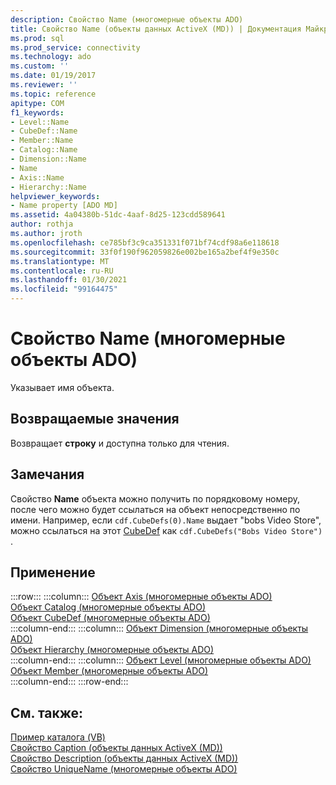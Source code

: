 ```yaml
---
description: Свойство Name (многомерные объекты ADO)
title: Свойство Name (объекты данных ActiveX (MD)) | Документация Майкрософт
ms.prod: sql
ms.prod_service: connectivity
ms.technology: ado
ms.custom: ''
ms.date: 01/19/2017
ms.reviewer: ''
ms.topic: reference
apitype: COM
f1_keywords:
- Level::Name
- CubeDef::Name
- Member::Name
- Catalog::Name
- Dimension::Name
- Name
- Axis::Name
- Hierarchy::Name
helpviewer_keywords:
- Name property [ADO MD]
ms.assetid: 4a04380b-51dc-4aaf-8d25-123cdd589641
author: rothja
ms.author: jroth
ms.openlocfilehash: ce785bf3c9ca351331f071bf74cdf98a6e118618
ms.sourcegitcommit: 33f0f190f962059826e002be165a2bef4f9e350c
ms.translationtype: MT
ms.contentlocale: ru-RU
ms.lasthandoff: 01/30/2021
ms.locfileid: "99164475"
---
```

# <a name="name-property-ado-md"></a>Свойство Name (многомерные объекты ADO)
Указывает имя объекта.  
  
## <a name="return-values"></a>Возвращаемые значения  
 Возвращает **строку** и доступна только для чтения.  
  
## <a name="remarks"></a>Замечания  
 Свойство **Name** объекта можно получить по порядковому номеру, после чего можно будет ссылаться на объект непосредственно по имени. Например, если `cdf.CubeDefs(0).Name` выдает "bobs Video Store", можно ссылаться на этот [CubeDef](./cubedef-object-ado-md.md) как `cdf.CubeDefs("Bobs Video Store")` .  
  
## <a name="applies-to"></a>Применение  

:::row:::
    :::column:::
        [Объект Axis (многомерные объекты ADO)](./axis-object-ado-md.md)  
        [Объект Catalog (многомерные объекты ADO)](./catalog-object-ado-md.md)  
        [Объект CubeDef (многомерные объекты ADO)](./cubedef-object-ado-md.md)  
    :::column-end:::
    :::column:::
        [Объект Dimension (многомерные объекты ADO)](./dimension-object-ado-md.md)  
        [Объект Hierarchy (многомерные объекты ADO)](./hierarchy-object-ado-md.md)  
    :::column-end:::
    :::column:::
        [Объект Level (многомерные объекты ADO)](./level-object-ado-md.md)  
        [Объект Member (многомерные объекты ADO)](./member-object-ado-md.md)  
    :::column-end:::
:::row-end:::

## <a name="see-also"></a>См. также:  
 [Пример каталога (VB)](./catalog-example-vb.md)   
 [Свойство Caption (объекты данных ActiveX (MD))](./caption-property-ado-md.md)   
 [Свойство Description (объекты данных ActiveX (MD))](./description-property-ado-md.md)   
 [Свойство UniqueName (многомерные объекты ADO)](./uniquename-property-ado-md.md)